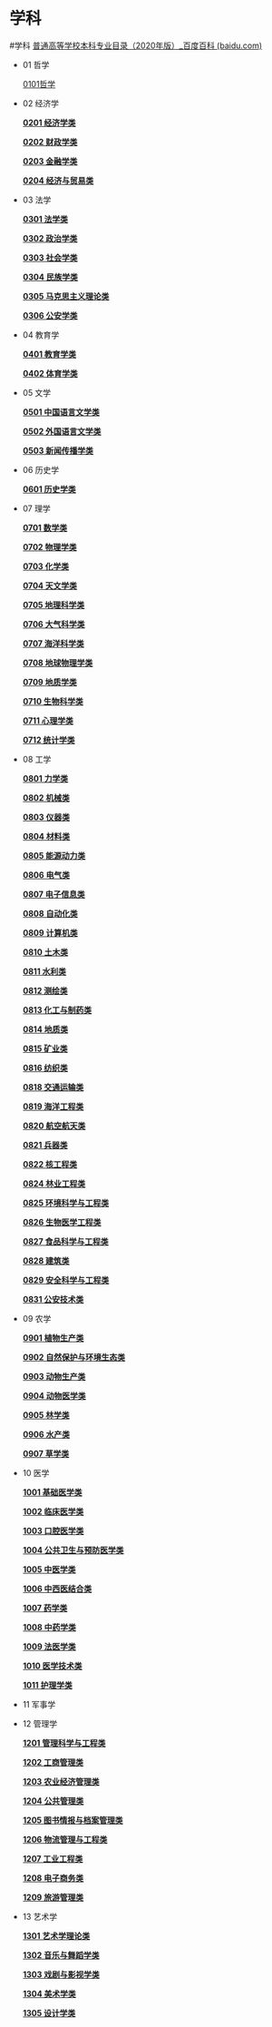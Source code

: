 # 学科
#学科
[普通高等学校本科专业目录（2020年版）_百度百科 (baidu.com)](https://baike.baidu.com/item/%E6%99%AE%E9%80%9A%E9%AB%98%E7%AD%89%E5%AD%A6%E6%A0%A1%E6%9C%AC%E7%A7%91%E4%B8%93%E4%B8%9A%E7%9B%AE%E5%BD%95%EF%BC%882020%E5%B9%B4%E7%89%88%EF%BC%89/24505882#4_1)

- 01 哲学
    
    [0101哲学](笔记本/已归档/学科/0101哲学.md)
    
- 02 经济学
    
    [**0201 经济学类**](笔记本/已归档/学科/0201%20经济学类%20007cc.md)
    
    [**0202 财政学类**](笔记本/已归档/学科/0202%20财政学类%202f3b6.md)
    
    [**0203 金融学类**](笔记本/已归档/学科/0203%20金融学类%20cb8f2.md)
    
    [**0204 经济与贸易类**](笔记本/已归档/学科/0204%20经济与贸易%20b3b84.md)
    
- 03 法学
    
    [**0301 法学类**](笔记本/已归档/学科/0301%20法学类%20a8c22.md)
    
    [**0302 政治学类**](笔记本/已归档/学科/0302%20政治学类%209e37a.md)
    
    [**0303 社会学类**](笔记本/已归档/学科/0303%20社会学类%2026295.md)
    
    [**0304 民族学类**](笔记本/已归档/学科/0304%20民族学类%2038800.md)
    
    [**0305 马克思主义理论类**](笔记本/已归档/学科/0305%20马克思主义%200a047.md)
    
    [**0306 公安学类**](笔记本/已归档/学科/0306%20公安学类%208ae27.md)
    
- 04 教育学
    
    [**0401 教育学类**](笔记本/已归档/学科/0401%20教育学类%2095ae6.md)
    
    [**0402 体育学类**](笔记本/已归档/学科/0402%20体育学类%20e0272.md)
    
- 05 文学
    
    [**0501 中国语言文学类**](笔记本/已归档/学科/0501%20中国语言文%207d162.md)
    
    [**0502 外国语言文学类**](笔记本/已归档/学科/0502%20外国语言文%20f22cd.md)
    
    [**0503 新闻传播学类**](笔记本/已归档/学科/0503%20新闻传播学%20a45d0.md)
    
- 06 历史学
    
    [**0601 历史学类**](笔记本/已归档/学科/0601%20历史学类%209e7fb.md)
    
- 07 理学
    
    [**0701 数学类**](笔记本/已归档/学科/0701%20数学类%200f2c7.md)
    
    [**0702 物理学类**](笔记本/已归档/学科/0702%20物理学类%2059095.md)
    
    [**0703 化学类**](笔记本/已归档/学科/0703%20化学类%20b4e90.md)
    
    [**0704 天文学类**](笔记本/已归档/学科/0704%20天文学类%207bde8.md)
    
    [**0705 地理科学类**](笔记本/已归档/学科/0705%20地理科学类%2073c7d.md)
    
    [**0706 大气科学类**](笔记本/已归档/学科/0706%20大气科学类%20edaad.md)
    
    [**0707 海洋科学类**](笔记本/已归档/学科/0707%20海洋科学类%20d766e.md)
    
    [**0708 地球物理学类**](笔记本/已归档/学科/0708%20地球物理学%20fa552.md)
    
    [**0709 地质学类**](笔记本/已归档/学科/0709%20地质学类%200052d.md)
    
    [**0710 生物科学类**](笔记本/已归档/学科/0710%20生物科学类%2008476.md)
    
    [**0711 心理学类**](笔记本/已归档/学科/0711%20心理学类%20d7930.md)
    
    [**0712 统计学类**](笔记本/已归档/学科/0712%20统计学类%20bfcc2.md)
    
- 08 工学
    
    [**0801 力学类**](笔记本/已归档/学科/0801%20力学类%2016422.md)
    
    [**0802 机械类**](笔记本/已归档/学科/0802%20机械类%20cf24e.md)
    
    [**0803 仪器类**](笔记本/已归档/学科/0803%20仪器类%203bc8b.md)
    
    [**0804 材料类**](笔记本/已归档/学科/0804%20材料类%20149d1.md)
    
    [**0805 能源动力类**](笔记本/已归档/学科/0805%20能源动力类%20f6bb9.md)
    
    [**0806 电气类**](笔记本/已归档/学科/0806%20电气类%2087c78.md)
    
    [**0807 电子信息类**](笔记本/已归档/学科/0807%20电子信息类%20cb653.md)
    
    [**0808 自动化类**](笔记本/已归档/学科/0808%20自动化类%20d8b46.md)
    
    [**0809 计算机类**](笔记本/已归档/学科/0809%20计算机类%20b6a34.md)
    
    [**0810 土木类**](笔记本/已归档/学科/0810%20土木类%20c83f1.md)
    
    [**0811 水利类**](笔记本/已归档/学科/0811%20水利类%20158ed.md)
    
    [**0812 测绘类**](笔记本/已归档/学科/0812%20测绘类%203d64c.md)
    
    [**0813 化工与制药类**](笔记本/已归档/学科/0813%20化工与制药%206e9f1.md)
    
    [**0814 地质类**](笔记本/已归档/学科/0814%20地质类%20521d9.md)
    
    [**0815 矿业类**](笔记本/已归档/学科/0815%20矿业类%203443f.md)
    
    [**0816 纺织类**](笔记本/已归档/学科/0816%20纺织类%2077bdf.md)
    
    [**0818 交通运输类**](笔记本/已归档/学科/0818%20交通运输类%201fa45.md)
    
    [**0819 海洋工程类**](笔记本/已归档/学科/0819%20海洋工程类%20b9a6b.md)
    
    [**0820 航空航天类**](笔记本/已归档/学科/0820%20航空航天类%20a10b0.md)
    
    [**0821 兵器类**](笔记本/已归档/学科/0821%20兵器类%20b4b3b.md)
    
    [**0822 核工程类**](笔记本/已归档/学科/0822%20核工程类%20da237.md)
    
    [**0824 林业工程类**](笔记本/已归档/学科/0824%20林业工程类%2002489.md)
    
    [**0825 环境科学与工程类**](笔记本/已归档/学科/0825%20环境科学与%204135f.md)
    
    [**0826 生物医学工程类**](笔记本/已归档/学科/0826%20生物医学工%20e10b1.md)
    
    [**0827 食品科学与工程类**](笔记本/已归档/学科/0827%20食品科学与%2065d38.md)
    
    [**0828 建筑类**](笔记本/已归档/学科/0828%20建筑类%207dfdb.md)
    
    [**0829 安全科学与工程类**](笔记本/已归档/学科/0829%20安全科学与%20b9842.md)
    
    [**0831 公安技术类**](笔记本/已归档/学科/0831%20公安技术类%20fe255.md)
    
- 09 农学
    
    [**0901 植物生产类**](笔记本/已归档/学科/0901%20植物生产类%20e7788.md)
    
    [**0902 自然保护与环境生态类**](笔记本/已归档/学科/0902%20自然保护与%20d3b7a.md)
    
    [**0903 动物生产类**](笔记本/已归档/学科/0903%20动物生产类%2076c29.md)
    
    [**0904 动物医学类**](笔记本/已归档/学科/0904%20动物医学类%2076bf5.md)
    
    [**0905 林学类**](笔记本/已归档/学科/0905%20林学类%2002b87.md)
    
    [**0906 水产类**](笔记本/已归档/学科/0906%20水产类%204b5ec.md)
    
    [**0907 草学类**](笔记本/已归档/学科/0907%20草学类%20a3724.md)
    
- 10 医学
    
    [**1001 基础医学类**](笔记本/已归档/学科/1001%20基础医学类%2079ee0.md)
    
    [**1002 临床医学类**](笔记本/已归档/学科/1002%20临床医学类%201830a.md)
    
    [**1003 口腔医学类**](笔记本/已归档/学科/1003%20口腔医学类%201c5c5.md)
    
    [**1004 公共卫生与预防医学类**](笔记本/已归档/学科/1004%20公共卫生与%20ae309.md)
    
    [**1005 中医学类**](笔记本/已归档/学科/1005%20中医学类%20d81ac.md)
    
    [**1006 中西医结合类**](笔记本/已归档/学科/1006%20中西医结合%20c8f8b.md)
    
    [**1007 药学类**](笔记本/已归档/学科/1007%20药学类%203dd24.md)
    
    [**1008 中药学类**](笔记本/已归档/学科/1008%20中药学类%2065dd4.md)
    
    [**1009 法医学类**](笔记本/已归档/学科/1009%20法医学类%208f786.md)
    
    [**1010 医学技术类**](笔记本/已归档/学科/1010%20医学技术类%2041368.md)
    
    [**1011 护理学类**](笔记本/已归档/学科/1011%20护理学类%20d674b.md)
    
- 11 军事学
- 12 管理学
    
    [**1201 管理科学与工程类**](笔记本/已归档/学科/1201%20管理科学与%201b0d2.md)
    
    [**1202 工商管理类**](笔记本/已归档/学科/1202%20工商管理类.md)
    
    [**1203 农业经济管理类**](笔记本/已归档/学科/1203%20农业经济管%20cd741.md)
    
    [**1204 公共管理类**](笔记本/已归档/学科/1204%20公共管理类%20f7c7e.md)
    
    [**1205 图书情报与档案管理类**](笔记本/已归档/学科/1205%20图书情报与%2017f2b.md)
    
    [**1206 物流管理与工程类**](笔记本/已归档/学科/1206%20物流管理与%208cb8c.md)
    
    [**1207 工业工程类**](笔记本/已归档/学科/1207%20工业工程类%20c2f8d.md)
    
    [**1208 电子商务类**](笔记本/已归档/学科/1208%20电子商务类%20b79b4.md)
    
    [**1209 旅游管理类**](笔记本/已归档/学科/1209%20旅游管理类%20308a1.md)
    
- 13 艺术学
    
    [**1301 艺术学理论类**](笔记本/已归档/学科/1301%20艺术学理论%20840f8.md)
    
    [**1302 音乐与舞蹈学类**](笔记本/已归档/学科/1302%20音乐与舞蹈%2006f3d.md)
    
    [**1303 戏剧与影视学类**](笔记本/已归档/学科/1303%20戏剧与影视%2044871.md)
    
    [**1304 美术学类**](笔记本/已归档/学科/1304%20美术学类%200eeee.md)
    
    [**1305 设计学类**](笔记本/已归档/学科/1305%20设计学类%202e99b.md)
